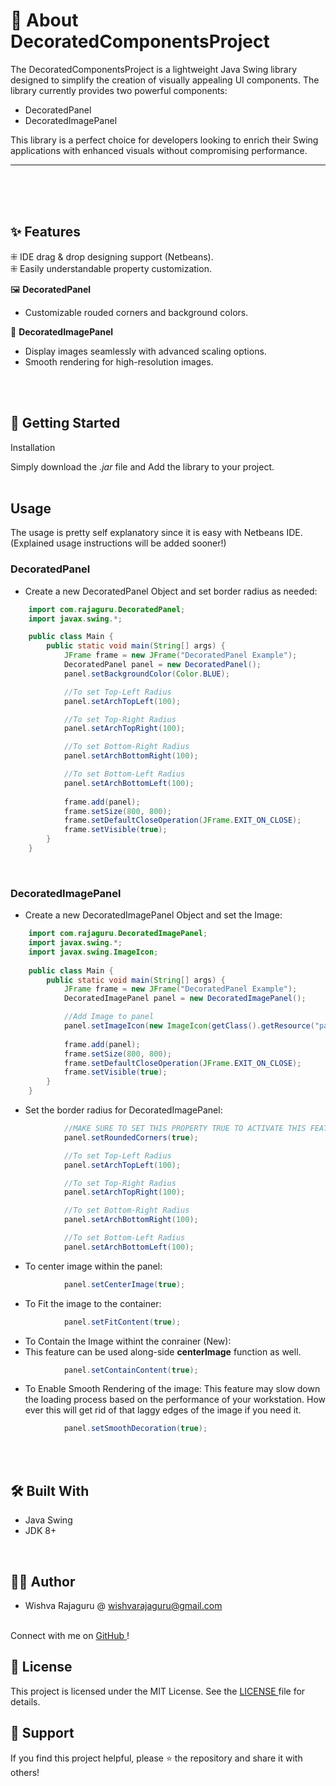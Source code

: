 # 🎨 About DecoratedComponentsProject
    
The DecoratedComponentsProject is a lightweight Java Swing library designed to simplify the creation of visually appealing UI components. The library currently provides two powerful components:

- DecoratedPanel
- DecoratedImagePanel

This library is a perfect choice for developers looking to enrich their Swing applications with enhanced visuals without compromising performance.

<hr/>
<br/>
<br/>
<br/>

## ✨ Features

⁜ IDE drag & drop designing support (Netbeans).
<br/>
⁜ Easily understandable property customization.

🖼️ <b> DecoratedPanel </b>

- Customizable rouded corners and background colors.

🌄 <b> DecoratedImagePanel </b>

- Display images seamlessly with advanced scaling options.
- Smooth rendering for high-resolution images.
<br/>
<br/>

## 🚀 Getting Started

Installation

Simply download the  <i>.jar</i> file and Add the library to your project.
<br/>
<br/>

## Usage

The usage is pretty self explanatory since it is easy with Netbeans IDE. (Explained usage instructions will be added sooner!)
<br/>

### DecoratedPanel

- Create a new DecoratedPanel Object and set border radius as needed:

```java
    import com.rajaguru.DecoratedPanel;
    import javax.swing.*;

    public class Main {
        public static void main(String[] args) {
            JFrame frame = new JFrame("DecoratedPanel Example");
            DecoratedPanel panel = new DecoratedPanel();
            panel.setBackgroundColor(Color.BLUE);

            //To set Top-Left Radius
            panel.setArchTopLeft(100);

            //To set Top-Right Radius
            panel.setArchTopRight(100);

            //To set Bottom-Right Radius
            panel.setArchBottomRight(100);

            //To set Bottom-Left Radius
            panel.setArchBottomLeft(100);
    
            frame.add(panel);
            frame.setSize(800, 800);
            frame.setDefaultCloseOperation(JFrame.EXIT_ON_CLOSE);
            frame.setVisible(true);
        }
    }
```

<br/>

### DecoratedImagePanel

- Create a new DecoratedImagePanel Object and set the Image:

```java
    import com.rajaguru.DecoratedImagePanel;
    import javax.swing.*;
    import javax.swing.ImageIcon;
    
    public class Main {
        public static void main(String[] args) {
            JFrame frame = new JFrame("DecoratedPanel Example");
            DecoratedImagePanel panel = new DecoratedImagePanel();

            //Add Image to panel
            panel.setImageIcon(new ImageIcon(getClass().getResource("path")));
    
            frame.add(panel);
            frame.setSize(800, 800);
            frame.setDefaultCloseOperation(JFrame.EXIT_ON_CLOSE);
            frame.setVisible(true);
        }
    }
```

- Set the border radius for DecoratedImagePanel:

```java
            //MAKE SURE TO SET THIS PROPERTY TRUE TO ACTIVATE THIS FEATURE
            panel.setRoundedCorners(true);

            //To set Top-Left Radius
            panel.setArchTopLeft(100);

            //To set Top-Right Radius
            panel.setArchTopRight(100);

            //To set Bottom-Right Radius
            panel.setArchBottomRight(100);

            //To set Bottom-Left Radius
            panel.setArchBottomLeft(100);
```

- To center image within the panel:

```java
            panel.setCenterImage(true);
```

- To Fit the image to the container:

```java
            panel.setFitContent(true);
```

- To Contain the Image withint the conrainer (New):
- This feature can be used along-side <b>centerImage</b> function as well.

```java
            panel.setContainContent(true);
```

- To Enable Smooth Rendering of the image:
This feature may slow down the loading process based on the performance of your workstation. How ever this will get rid of that laggy edges of the image if you need it.

```java
            panel.setSmoothDecoration(true);
```
<br/>
<br/>

## 🛠️ Built With

- Java Swing
- JDK 8+
<br/>

## 🧑‍💻 Author

- Wishva Rajaguru @ wishvarajaguru@gmail.com
<br/>
Connect with me on <a href=""> GitHub </a>!
<br/>

## 📜 License

This project is licensed under the MIT License. See the <a href='LICENSE'>LICENSE </a> file for details.
<br/>

## 🙌 Support

If you find this project helpful, please ⭐ the repository and share it with others!
